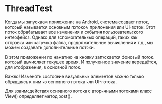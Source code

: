 # ThreadTest

Когда мы запускаем приложение на Android, система создает поток, который называется основным потоком приложения или UI-поток. Этот поток обрабатывает все изменения и события пользовательского интерфейса. Однако для вспомогательных операций, таких как отправка или загрузка файла, продолжительные вычисления и т.д., мы можем создавать дополнительные потоки.

В этом приложении по нажатию на кнопку запускается фоновый поток, который вычисляет текущее время.
И полученное значение передаётся, для отображения, в основной поток.

Важно! Изменять состояние визуальных элементов можно только обращаясь к ним из основного потока или UI-потока.

Для взаимодействия основного потока с вторичными потоками класс View() определяет метод post().

